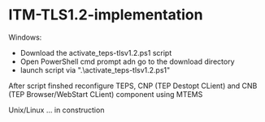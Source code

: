 # ITM-TLS1.2-implementation

Windows: 
- Download the activate_teps-tlsv1.2.ps1 script
- Open PowerShell cmd prompt adn go to the download directory
- launch script via ".\activate_teps-tlsv1.2.ps1"

After script finshed reconfigure TEPS, CNP (TEP Destopt CLient)  and CNB (TEP Browser/WebStart CLient) component using MTEMS

Unix/Linux
... in construction
